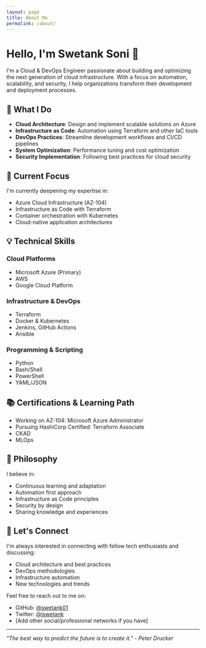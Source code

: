 ```yaml
---
layout: page
title: About Me
permalink: /about/
---
```


# Hello, I'm Swetank Soni 👋

I'm a Cloud & DevOps Engineer passionate about building and optimizing the next generation of cloud infrastructure. With a focus on automation, scalability, and security, I help organizations transform their development and deployment processes.

## 🚀 What I Do

- **Cloud Architecture**: Design and implement scalable solutions on Azure
- **Infrastructure as Code**: Automation using Terraform and other IaC tools
- **DevOps Practices**: Streamline development workflows and CI/CD pipelines
- **System Optimization**: Performance tuning and cost optimization
- **Security Implementation**: Following best practices for cloud security

## 🎯 Current Focus

I'm currently deepening my expertise in:
- Azure Cloud Infrastructure (AZ-104)
- Infrastructure as Code with Terraform
- Container orchestration with Kubernetes
- Cloud-native application architectures

## 💡 Technical Skills

### Cloud Platforms
- Microsoft Azure (Primary)
- AWS
- Google Cloud Platform

### Infrastructure & DevOps
- Terraform
- Docker & Kubernetes
- Jenkins, GitHub Actions
- Ansible

### Programming & Scripting
- Python
- Bash/Shell
- PowerShell
- YAML/JSON

## 📚 Certifications & Learning Path
- Working on AZ-104: Microsoft Azure Administrator
- Pursuing HashiCorp Certified: Terraform Associate
- CKAD
- MLOps

## 🌱 Philosophy

I believe in:
- Continuous learning and adaptation
- Automation first approach
- Infrastructure as Code principles
- Security by design
- Sharing knowledge and experiences

## 🤝 Let's Connect

I'm always interested in connecting with fellow tech enthusiasts and discussing:
- Cloud architecture and best practices
- DevOps methodologies
- Infrastructure automation
- New technologies and trends

Feel free to reach out to me on:
- GitHub: [@swetank01](https://github.com/swetank01)
- Twitter: [@iswetank](https://twitter.com/iswetank)
- [Add other social/professional networks if you have]

---

*"The best way to predict the future is to create it." - Peter Drucker*

